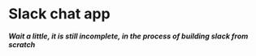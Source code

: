 # Slack chat app

***Wait a little, it is still incomplete, in the process of building slack from scratch***
